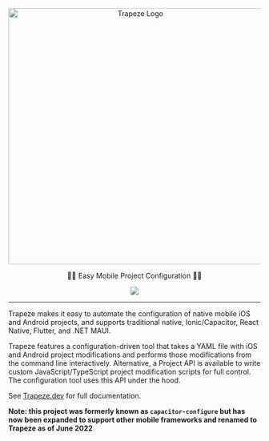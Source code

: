 <div align="center">
  <img src="https://github.com/ionic-team/trapeze/raw/main/logo.png" alt="Trapeze Logo" width="512" />
</div>

<p align="center">
  🤸‍♀️ Easy Mobile Project Configuration 🤸‍♀️
</p>

<p align="center">
  <a href="https://www.npmjs.com/package/@trapezedev/project"><img src="https://img.shields.io/npm/v/@trapezedev/project?style=flat-square" /></a>
</p>

---

Trapeze makes it easy to automate the configuration of native mobile iOS and Android projects, and supports traditional native, Ionic/Capacitor, React Native, Flutter, and .NET MAUI.

Trapeze features a configuration-driven tool that takes a YAML file with iOS and Android project modifications and performs those modifications from the command line interactively. Alternative, a Project API is available to write custom JavaScript/TypeScript project modification scripts for full control. The configuration tool uses this API under the hood.

See [Trapeze.dev](https://trapeze.dev) for full documentation.

__Note: this project was formerly known as `capacitor-configure` but has now been expanded to support other mobile frameworks and renamed to Trapeze as of June 2022__

